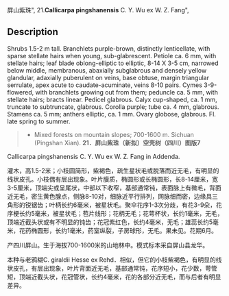 屏山紫珠",
21.**Callicarpa pingshanensis** C. Y. Wu ex W. Z. Fang",

## Description
Shrubs 1.5-2 m tall. Branchlets purple-brown, distinctly lenticellate, with sparse stellate hairs when young, sub-glabrescent. Petiole ca. 6 mm, with stellate hairs; leaf blade oblong-elliptic to elliptic, 8-14 X 3-5 cm, narrowed below middle, membranous, abaxially subglabrous and densely yellow glandular, adaxially puberulent on veins, base obtuse, margin triangular serrulate, apex acute to caudate-acuminate, veins 8-10 pairs. Cymes 3-9-flowered, with branchlets growing out from them; peduncle ca. 5 mm, with stellate hairs; bracts linear. Pedicel glabrous. Calyx cup-shaped, ca. 1 mm, truncate to subtruncate, glabrous. Corolla purple; tube ca. 4 mm, glabrous. Stamens ca. 5 mm; anthers elliptic, ca. 1 mm. Ovary globose, glabrous. Fl. late spring to summer.

> * Mixed forests on mountain slopes; 700-1600 m. Sichuan (Pingshan Xian).
**21．屏山紫珠（新拟）空壳树（四川）图版7**

Callicarpa pingshanensis C. Y. Wu ex W. Z. Fang in Addenda.

灌木，高1.5-2米；小枝圆简形，紫褐色，疏生星状毛或脱落而近无毛，有明显的线状皮孔。小枝偶有层出现象。叶片膜质，椭圆形或长椭圆形，长8-14厘米，宽3-5厘米，顶端尖或呈尾状，中部以下收窄，基部通常钝，表面脉上有微毛，背面近无毛，密生黄色腺点，侧脉8-10对，细脉近平行排列，网脉细而密，边缘具三角形的锐锯齿；叶柄长约6毫米，被星状毛。聚伞花序1-3次分歧，有花3-9朵，花序梗长约5毫米，被星状毛；苞片线形；花柄无毛；花萼杯状，长约1毫米，无毛，顶端近截头状或有不明显的钝齿；花冠紫红色，长约4毫米，无毛；雄蕊长约5毫米，花药椭圆形，长约1毫米，药室纵裂，子房球形，无毛。果未见。花期6月。

产四川屏山。生于海拔700-1600米的山地林中。模式标本采自屏山县龙华。

本种与老鸦糊C. giraldii Hesse ex Rehd．相似，但它的小枝紫褐色，有明显的线状皮孔，有层出现象，叶片背面近无毛，基部通常钝，花序短小，花少数，萼管短，顶端近截头状，花冠管状，长约4毫米，花的各部分近无毛，而与后者有明显差异。
